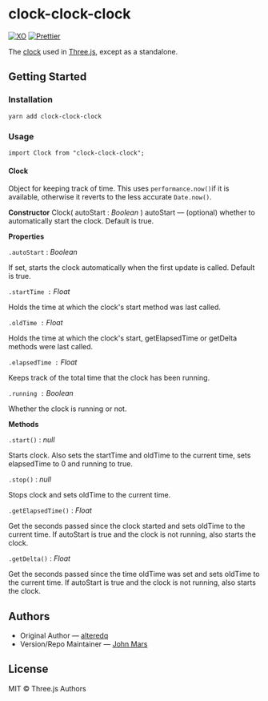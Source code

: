 # clock-clock-clock

[![XO](https://img.shields.io/badge/code_style-XO-5ed9c7.svg?style=flat-square)](https://github.com/xojs/xo)
[![Prettier](https://img.shields.io/badge/code_style-prettier-ff69b4.svg?style=flat-square)](https://prettier.io/)

The [clock](https://threejs.org/docs/#api/core/Clock) used in [Three.js](https://threejs.org/), except as a standalone.

## Getting Started

### Installation

`yarn add clock-clock-clock`

### Usage

`import Clock from "clock-clock-clock";`

#### Clock

Object for keeping track of time. This uses `performance.now()`if it is available, otherwise it reverts to the less accurate `Date.now()`.

**Constructor**
Clock( autoStart : _Boolean_ )
autoStart — (optional) whether to automatically start the clock. Default is true.

**Properties**

`.autoStart` : _Boolean_

If set, starts the clock automatically when the first update is called. Default is true.

`.startTime :` _Float_

Holds the time at which the clock's start method was last called.

`.oldTime :` _Float_

Holds the time at which the clock's start, getElapsedTime or getDelta methods were last called.

`.elapsedTime :` _Float_

Keeps track of the total time that the clock has been running.

`.running :` _Boolean_

Whether the clock is running or not.

**Methods**

`.start()` : _null_

Starts clock. Also sets the startTime and oldTime to the current time, sets elapsedTime to 0 and running to true.

`.stop()` : _null_

Stops clock and sets oldTime to the current time.

`.getElapsedTime()` : _Float_

Get the seconds passed since the clock started and sets oldTime to the current time.
If autoStart is true and the clock is not running, also starts the clock.

`.getDelta()` : _Float_

Get the seconds passed since the time oldTime was set and sets oldTime to the current time.
If autoStart is true and the clock is not running, also starts the clock.

## Authors

* Original Author — [alteredq](http://alteredqualia.com)
* Version/Repo Maintainer — [John Mars](http://m4r5.io)

## License

MIT © Three.js Authors
